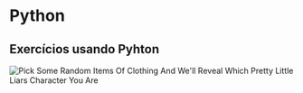 # Python
## Exercícios usando Pyhton 

![Pick Some Random Items Of Clothing And We'll Reveal Which _Pretty Little Liars_ Character You Are](https://user-images.githubusercontent.com/86739359/134721560-2f3d1776-7937-478f-acb2-50b7e6cc98d3.gif)
